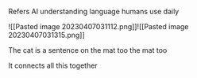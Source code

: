 Refers AI understanding language humans use daily

![[Pasted image 20230407031112.png]]![[Pasted image 20230407031315.png]]

The cat is a sentence
on the mat too
the mat too

It connects all this together